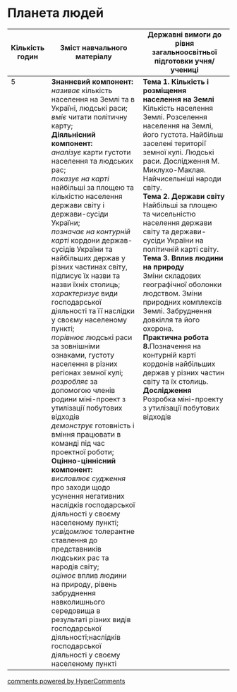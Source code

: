 <div id="hypercomments_widget" class="js-hypercomments-widget invisible"></div>

# Планета людей

<table>
  <tr>
    <td width="10%" align="center"><b>Кількість годин</b></td>  
    <td width="45%" align="center"><b>Зміст навчального матеріалу</b></td>
    <td width="45%" align="center"><b>Державні вимоги до рівня загальноосвітньої підготовки учня/учениці</b></td>
  </tr>
<tbody>
  <tr>
<td width="10%" style="vertical-align:top !important;">5</td>
    <td width="45%" style="vertical-align:top !important;">
    <b>Знаннєвий компонент:</b><br>
    <i>називає</i> кількість населення на Землі та в Україні, людські раси; <br>
    <i>вміє</i> читати політичну карту;<br>
    <b>Діяльнісний компонент:</b><br>
    <i>аналізує</i> карти густоти населення та людських рас;<br>
    <i>показує на карті</i> найбільші за площею та кількістю населення держави світу і держави-сусіди України;<br>
    <i>позначає на контурній карті</i> кордони держав-сусідів України та найбільших держав у різних частинах світу, підписує їх назви та назви їхніх столиць;<br>
    <i>характеризує</i> види господарської діяльності та її наслідки у своєму населеному пункті;<br>
    <i>порівнює</i> людські раси за зовнішніми ознаками, густоту населення в різних регіонах земної кулі; <br>
    <i>розробляє</i> за допомогою членів родини міні-проект з утилізації побутових відходів<br>
    <i>демонструє</i> готовність і вміння працювати в команді під час проектної роботи;<br>
    <b>Оцінно-ціннісний компонент:</b><br>
    <i>висловлює судження</i> про  заходи щодо усунення негативних наслідків господарської діяльності у своєму населеному пункті; <br>
    <i>усвідомлює</i> толерантне ставлення до представників людських рас та народів світу;<br>
    <i>оцінює</i> вплив людини на природу, рівень забруднення навколишнього середовища в результаті різних видів господарської діяльності;наслідків господарської діяльності у своєму населеному пункті<br>
    <td width="45%" style="vertical-align:top !important;" rowspan="4">
      <b>Тема 1. Кількість і розміщення населення на Землі</b><br>
      Кількість населення Землі. Розселення населення на Землі, його густота.  Найбільш заселені території земної кулі. Людські раси. Дослідження М. Миклухо-Маклая. Найчисельніші народи світу.<br>
      <b>Тема 2. Держави світу</b><br>
      Найбільші за площею та чисельністю населення держави світу та держави-сусіди України на політичній карті світу.
      <b>Тема 3. Вплив людини на природу</b><br>
      Зміни складових географічної оболонки людством. Зміни природних комплексів Землі. Забруднення довкілля та його охорона.<br>
      <b>Практична робота <br>8.</b>Позначення на контурній карті кордонів найбільших держав у різних частин світу та їх столиць.<br>
      <b>Дослідження</b><br>
      Розробка міні-проекту з утилізації побутових відходів
    </td>
  </tr>
</tbody>
</table>

<div class="js-hypercomments-container">
<a href="http://hypercomments.com" class="hc-link" title="comments widget">comments powered by HyperComments</a>
</div>